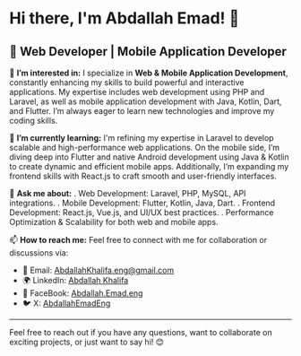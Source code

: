 # Hi there, I'm Abdallah Emad! 👋

## 🚀 Web Developer | Mobile Application Developer

👀 **I’m interested in:** I specialize in **Web & Mobile Application Development**, constantly enhancing my skills to build powerful and interactive applications. My expertise includes web development using PHP and Laravel, as well as mobile application development with Java, Kotlin, Dart, and Flutter. I’m always eager to learn new technologies and improve my coding skills.

🌱 **I’m currently learning:** I'm refining my expertise in Laravel to develop scalable and high-performance web applications. On the mobile side, I’m diving deep into Flutter and native Android development using Java & Kotlin to create dynamic and efficient mobile apps. Additionally, I’m expanding my frontend skills with React.js to craft smooth and user-friendly interfaces.

💬 **Ask me about:** 
. Web Development: Laravel, PHP, MySQL, API integrations.
. Mobile Development: Flutter, Kotlin, Java, Dart.
. Frontend Development: React.js, Vue.js, and UI/UX best practices.
. Performance Optimization & Scalability for both web and mobile apps.

📫 **How to reach me:** Feel free to connect with me for collaboration or discussions via:

- 📧 Email: [AbdallahKhalifa.eng@gmail.com](mailto:AbdallahKhalifa.eng@gmail.com)
- 🌍 LinkedIn: [Abdallah Khalifa](https://www.linkedin.com/in/abdallah-khalifa)
- 📘 FaceBook: [Abdallah.Emad.eng](https://www.facebook.com/Abdallah.Emad.eng)
- 🐦 X: [AbdallahEmadEng](https://twitter.com/AbdallahEmadEng)


---

Feel free to reach out if you have any questions, want to collaborate on exciting projects, or just want to say hi! 😊
